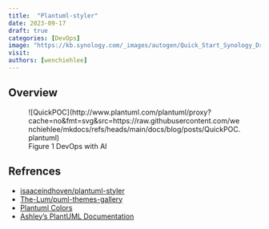 ```yaml
---
title:  "Plantuml-styler"
date: 2023-09-17
draft: true
categories: [DevOps]
image: "https://kb.synology.com/_images/autogen/Quick_Start_Synology_Drive_admin/1.png"
visit:
authors: [wenchiehlee]
---
```


## Overview

<figure markdown="span">
![QuickPOC](http://www.plantuml.com/plantuml/proxy?cache=no&fmt=svg&src=https://raw.githubusercontent.com/wenchiehlee/mkdocs/refs/heads/main/docs/blog/posts/QuickPOC.plantuml)
  <figcaption>Figure 1 DevOps with AI</figcaption>
</figure>

## Refrences
* [isaaceindhoven/plantuml-styler](https://github.com/isaaceindhoven/plantuml-styler)
* [The-Lum/puml-themes-gallery](https://github.com/The-Lum/puml-themes-galler)
* [Plantuml Colors](https://plantuml.com/color)
* [Ashley’s PlantUML Documentation](https://plantuml-documentation.readthedocs.io/en/latest/index.html)
